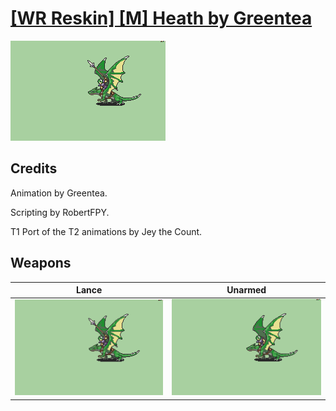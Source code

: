 # [\[WR Reskin\] \[M\] Heath by Greentea](./)

<img src="./2.%20Lance/Lance_000.png" alt="[WR Reskin] [M] Heath by Greentea standing" />

## Credits

Animation by Greentea.

Scripting by RobertFPY.

T1 Port of the T2 animations by Jey the Count.

## Weapons


|Lance |Unarmed |
|  :---: | :---: |
| <img alt="Lance animation" src="./2.%20Lance/Lance.gif" /> | <img alt="Unarmed animation" src="./8.%20Unarmed/Unarmed.gif" /> |
